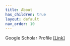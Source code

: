 ```yaml
---
title: About
has_children: true
layout: default
nav_order: 10
---
```


Google Scholar Profile [[Link]](https://scholar.google.com/citations?user=PMgHz20AAAAJ&hl=en&oi=ao)
